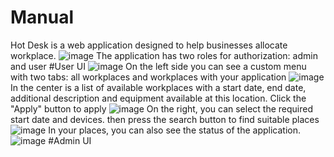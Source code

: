 # Manual
Hot Desk is a web application designed to help businesses allocate workplace.
![image](https://user-images.githubusercontent.com/65130365/135783538-4a235755-cdb5-4785-8c38-c807033dc278.png)
The application has two roles for authorization: admin and user
#User UI
![image](https://user-images.githubusercontent.com/65130365/135785295-30958270-482f-4a81-a908-995c8d2e3059.png)
On the left side you can see a custom menu with two tabs: all workplaces and workplaces with your application
![image](https://user-images.githubusercontent.com/65130365/135785473-8cbe021c-b46b-4396-9b83-3b764c6b50f4.png)
In the center is a list of available workplaces with a start date, end date, additional description and equipment available at this location.
Click the "Apply" button to apply
![image](https://user-images.githubusercontent.com/65130365/135785558-ad9992c6-5c67-431a-b0a0-4d51307e1083.png)
On the right, you can select the required start date and devices. then press the search button to find suitable places
![image](https://user-images.githubusercontent.com/65130365/135785765-6f13c70a-4a33-4d7f-b752-f1dce430d089.png)
In your places, you can also see the status of the application.
![image](https://user-images.githubusercontent.com/65130365/135785981-6f81f46d-deb1-4dab-b9d1-df97580fec4d.png)
#Admin UI
